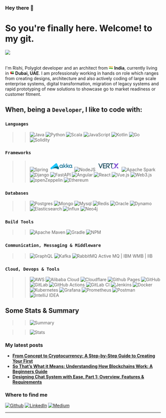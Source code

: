 ### Hey there 👋

<h1>So you're finally here. Welcome! to my git.</h1>

![](https://hits.seeyoufarm.com/api/count/incr/badge.svg?url=https%3A%2F%2Fgithub.com%2Frishisha191212%2Fhit-counter)

<p></br> I'm Rishi, Polyglot developer and an architect from <img src="./public/img/india.png" width="13"/> <b>India</b>, currently living in <img src="./public/img/uae.png" width="13"/> <b>Dubai, UAE</b>. 
I am professionaly working in hands on role which ranges from creating designs, architecture and also actively coding of large scale enterprise systems, digital transformation, migration of legacy systems and rapid prototyping of new solutions to showcase go to market readiness or customer fitment.</p>

## When, being a ```Developer```, I like to code with:

### `Languages`

  >> ![Java](https://img.shields.io/badge/java-%23ED8B00.svg?style=for-the-badge&logo=openjdk&logoColor=white)
  ![Python](https://img.shields.io/badge/python-3670A0?style=for-the-badge&logo=python&logoColor=ffdd54)
  ![Scala](https://img.shields.io/badge/scala-%23DC322F.svg?style=for-the-badge&logo=scala&logoColor=white)
  ![JavaScript](https://img.shields.io/badge/javascript-%23323330.svg?style=for-the-badge&logo=javascript&logoColor=%23F7DF1E)
  ![Kotlin](https://img.shields.io/badge/kotlin-%237F52FF.svg?style=for-the-badge&logo=kotlin&logoColor=white)
  ![Go](https://img.shields.io/badge/go-%2300ADD8.svg?style=for-the-badge&logo=go&logoColor=white)
  ![Solidity](https://img.shields.io/badge/Solidity-%23363636.svg?style=for-the-badge&logo=solidity&logoColor=white)


### `Frameworks`

  >> ![Spring](https://img.shields.io/badge/spring-%236DB33F.svg?style=for-the-badge&logo=spring&logoColor=white)
  ![akka](./public/img/Akka_toolkit_logo.png)
  ![NodeJS](https://img.shields.io/badge/node.js-6DA55F?style=for-the-badge&logo=node.js&logoColor=white)
  ![Vert.x](./public/img/Vert_Fotor.png)
  ![Apache Spark](https://img.shields.io/badge/Apache%20Spark-FDEE21?style=flat-square&logo=apachespark&logoColor=black)
  ![Django](https://img.shields.io/badge/django-%23092E20.svg?style=for-the-badge&logo=django&logoColor=white)
  ![FastAPI](https://img.shields.io/badge/FastAPI-005571?style=for-the-badge&logo=fastapi)
  ![Angular](https://img.shields.io/badge/angular-%23DD0031.svg?style=for-the-badge&logo=angular&logoColor=white)
  ![React](https://img.shields.io/badge/react-%2320232a.svg?style=for-the-badge&logo=react&logoColor=%2361DAFB)
  ![Vue.js](https://img.shields.io/badge/vuejs-%2335495e.svg?style=for-the-badge&logo=vuedotjs&logoColor=%234FC08D)
  ![Web3.js](https://img.shields.io/badge/web3.js-F16822?style=for-the-badge&logo=web3.js&logoColor=white)
  ![openZeppelin](https://img.shields.io/badge/OpenZeppelin-4E5EE4?logo=OpenZeppelin&logoColor=fff&style=for-the-badge)
  ![Ethereum](https://img.shields.io/badge/Ethereum-3C3C3D?style=for-the-badge&logo=Ethereum&logoColor=white)

### `Databases`

  >> ![Postgres](https://img.shields.io/badge/PostgreSQL-316192?style=for-the-badge&logo=postgresql&logoColor=white)
  ![Mongo](https://img.shields.io/badge/MongoDB-4EA94B?style=for-the-badge&logo=mongodb&logoColor=white)
  ![Mysql](https://img.shields.io/badge/MySQL-005C84?style=for-the-badge&logo=mysql&logoColor=white)
  ![Redis](https://img.shields.io/badge/redis-%23DD0031.svg?&style=for-the-badge&logo=redis&logoColor=white)
  ![Oracle](https://img.shields.io/badge/Oracle-F80000?style=for-the-badge&logo=Oracle&logoColor=white)
  ![Dynamo](https://img.shields.io/badge/Amazon%20DynamoDB-4053D6?style=for-the-badge&logo=Amazon%20DynamoDB&logoColor=white)
  ![Elasticsearch](https://img.shields.io/badge/Elastic_Search-005571?style=for-the-badge&logo=elasticsearch&logoColor=white)
  ![Influx](https://img.shields.io/badge/InfluxDB-22ADF6?style=for-the-badge&logo=InfluxDB&logoColor=white)
  ![Neo4j](https://img.shields.io/badge/Neo4j-018bff?style=for-the-badge&logo=neo4j&logoColor=white)


### `Build Tools`

  >> ![Apache Maven](https://img.shields.io/badge/Apache%20Maven-C71A36?style=for-the-badge&logo=Apache%20Maven&logoColor=white)
  ![Gradle](https://img.shields.io/badge/Gradle-02303A.svg?style=for-the-badge&logo=Gradle&logoColor=white)
  ![NPM](https://img.shields.io/badge/NPM-%23CB3837.svg?style=for-the-badge&logo=npm&logoColor=white)

### `Communication, Messaging & Middleware`

  >> ![GraphQL](https://img.shields.io/badge/-GraphQL-E10098?style=for-the-badge&logo=graphql&logoColor=white)
  ![Kafka](https://img.shields.io/badge/Apache_Kafka-231F20?style=for-the-badge&logo=apache-kafka&logoColor=white)
  ![RabbitMQ](https://img.shields.io/badge/rabbitmq-%23FF6600.svg?&style=for-the-badge&logo=rabbitmq&logoColor=white)
  Active MQ | 
  IBM WMB | IIB


### `Cloud, Devops & Tools`

  >> ![AWS](https://img.shields.io/badge/AWS-%23FF9900.svg?style=for-the-badge&logo=amazon-aws&logoColor=white)
  ![Alibaba Cloud](https://img.shields.io/badge/AlibabaCloud-%23FF6701.svg?style=for-the-badge&logo=alibabacloud&logoColor=white)
  ![Cloudflare](https://img.shields.io/badge/Cloudflare-F38020?style=for-the-badge&logo=Cloudflare&logoColor=white)
  ![Github Pages](https://img.shields.io/badge/github%20pages-121013?style=for-the-badge&logo=github&logoColor=white)
  ![GitHub](https://img.shields.io/badge/github-%23121011.svg?style=for-the-badge&logo=github&logoColor=white)
  ![GitLab](https://img.shields.io/badge/gitlab-%23181717.svg?style=for-the-badge&logo=gitlab&logoColor=white)
  ![GitHub Actions](https://img.shields.io/badge/github%20actions-%232671E5.svg?style=for-the-badge&logo=githubactions&logoColor=white)
  ![GitLab CI](https://img.shields.io/badge/gitlab%20ci-%23181717.svg?style=for-the-badge&logo=gitlab&logoColor=white)
  ![Jenkins](https://img.shields.io/badge/jenkins-%232C5263.svg?style=for-the-badge&logo=jenkins&logoColor=white)
  ![Docker](https://img.shields.io/badge/docker-%230db7ed.svg?style=for-the-badge&logo=docker&logoColor=white)
  ![Kubernetes](https://img.shields.io/badge/kubernetes-%23326ce5.svg?style=for-the-badge&logo=kubernetes&logoColor=white)
  ![Grafana](https://img.shields.io/badge/grafana-%23F46800.svg?style=for-the-badge&logo=grafana&logoColor=white)
  ![Prometheus](https://img.shields.io/badge/Prometheus-E6522C?style=for-the-badge&logo=Prometheus&logoColor=white)
  ![Postman](https://img.shields.io/badge/Postman-FF6C37?style=for-the-badge&logo=postman&logoColor=white)
  ![IntelliJ IDEA](https://img.shields.io/badge/IntelliJIDEA-000000.svg?style=for-the-badge&logo=intellij-idea&logoColor=white)



## Some Stats & Summary

  >> ![Summary](https://github-profile-summary-cards.vercel.app/api/cards/profile-details?username=rishisha19&theme=nord_bright)


  >>  ![Stats](https://github-readme-stats-git-masterrstaa-rickstaa.vercel.app/api?username=rishisha19&theme=cobalt)



<h3>My latest posts</h3>
<ul>
  <li><a href="https://medium.com/coinmonks/from-concept-to-cryptocurrency-a-step-by-step-guide-to-creating-your-first-coin-7695c4fedbcc"><b>From Concept to Cryptocurrency: A Step-by-Step Guide to Creating Your First </b></li>
  <li><a href="https://medium.com/@rishi.sha/so-thats-what-it-means-understanding-how-blockchains-work-1024d22d5eb7"><b>So That’s What it Means: Understanding How Blockchains Work: A Beginners Guide</b></a></li>
    <li><a href="https://medium.com/@rishi.sha/designing-chat-system-with-ease-part-1-overview-features-requirements-1d2f7cf6e9e5"><b> Designing Chat System with Ease, Part 1: Overview, Features & Requirements</b></a></li>
</ul>




<h3>Where to find me</h3>
  <p><a href="https://github.com/rishisha19" target="_blank"><img alt="Github" src="https://img.shields.io/badge/GitHub-%2312100E.svg?&style=for-the-badge&logo=Github&logoColor=white" /></a> <a href="https://www.linkedin.com/in/rishisharma920" target="_blank"><img alt="LinkedIn" src="https://img.shields.io/badge/linkedin-%230077B5.svg?&style=for-the-badge&logo=linkedin&logoColor=white" /></a> <a href="https://medium.com/@rishi.sha" target="_blank"><img alt="Medium" src="https://img.shields.io/badge/medium-%2312100E.svg?&style=for-the-badge&logo=medium&logoColor=white" /></a>
  </p>

------------




